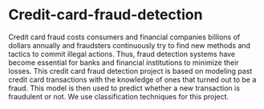 # Credit-card-fraud-detection
Credit card fraud costs consumers and financial companies billions of dollars annually and fraudsters continuously try to find new methods and tactics to commit illegal actions. Thus, fraud detection systems have become essential for banks and financial institutions to minimize their losses. This credit card fraud detection project is based on modeling past credit card transactions with the knowledge of ones that turned out to be a fraud. This model is then used to predict whether a new transaction is fraudulent or not. We use  classification techniques for this project.
